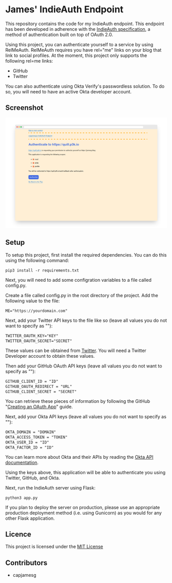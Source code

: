 # James' IndieAuth Endpoint

This repository contains the code for my IndieAuth endpoint. This endpoint has been developed in adherence with the [IndieAuth specification](https://indieauth.spec.indieweb.org), a method of authentication built on top of OAuth 2.0.

Using this project, you can authenticate yourself to a service by using RelMeAuth. RelMeAuth requires you have rel="me" links on your blog that link to social profiles. At the moment, this project only supports the following rel=me links:

- GitHub
- Twitter

You can also authenticate using Okta Verify's passwordless solution. To do so, you will need to have an active Okta developer account.

## Screenshot

![Authorization page on the IndieAuth endpoint](screenshot.png)

## Setup

To setup this project, first install the required dependencies. You can do this using the following command:

    pip3 install -r requirements.txt

Next, you will need to add some configration variables to a file called config.py.

Create a file called config.py in the root directory of the project. Add the following value to the file:

    ME="https://yourdomain.com"
    
Next, add your Twitter API keys to the file like so (leave all values you do not want to specify as ""):

    TWITTER_OAUTH_KEY="KEY"
    TWITTER_OAUTH_SECRET="SECRET"

These values can be obtained from [Twitter](https://developer.twitter.com). You will need a Twitter Developer account to obtain these values.

Then add your GitHub OAuth API keys (leave all values you do not want to specify as ""):

    GITHUB_CLIENT_ID = "ID"
    GITHUB_OAUTH_REDIRECT = "URL"
    GITHUB_CLIENT_SECRET = "SECRET"

You can retrieve these pieces of information by following the GitHub "[Creating an OAuth App](https://docs.github.com/en/developers/apps/building-oauth-apps/creating-an-oauth-app)" guide.

Next, add your Okta API keys (leave all values you do not want to specify as ""):

    OKTA_DOMAIN = "DOMAIN"
    OKTA_ACCESS_TOKEN = "TOKEN"
    OKTA_USER_ID = "ID"
    OKTA_FACTOR_ID = "ID"

You can learn more about Okta and their APIs by reading the [Okta API documentation](https://developer.okta.com/docs/api/getting-started/).

Using the keys above, this application will be able to authenticate you using Twitter, GitHub, and Okta.

Next, run the IndieAuth server using Flask:

    python3 app.py

If you plan to deploy the server on production, please use an appropriate production deployment method (i.e. using Gunicorn) as you would for any other Flask application.

## Licence

This project is licensed under the [MIT License](LICENSE)

## Contributors

- capjamesg